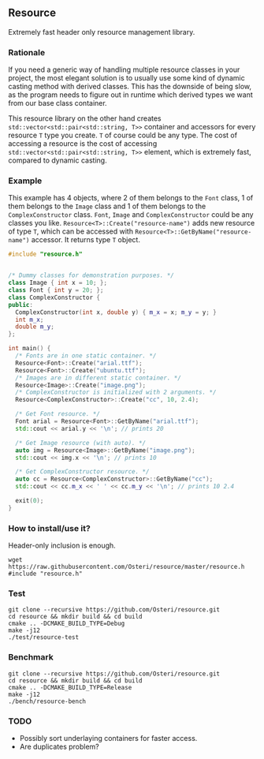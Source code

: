 ## Resource
Extremely fast header only resource management library.

### Rationale
If you need a generic way of handling multiple resource classes in your project, the most elegant solution is to usually use some kind of dynamic casting method with derived classes. This has the downside of being slow, as the program needs to figure out in runtime which derived types we want from our base class container.

This resource library on the other hand creates `std::vector<std::pair<std::string, T>>` container and accessors for every resource `T` type you create. `T` of course could be any type. The cost of accessing a resource is the cost of accessing `std::vector<std::pair<std::string, T>>` element, which is extremely fast, compared to dynamic casting.

### Example

This example has 4 objects, where 2 of them belongs to the `Font` class, 1 of them belongs to the `Image` class and 1 of them belongs to the `ComplexConstructor` class. `Font`, `Image` and `ComplexConstructor` could be any classes you like. `Resource<T>::Create("resource-name")` adds new resource of type `T`, which can be accessed with `Resource<T>::GetByName("resource-name")` accessor. It returns type `T` object.

```cpp
#include "resource.h"


/* Dummy classes for demonstration purposes. */
class Image { int x = 10; };
class Font { int y = 20; };
class ComplexConstructor {
public: 
  ComplexConstructor(int x, double y) { m_x = x; m_y = y; }
  int m_x;
  double m_y;
};

int main() {
  /* Fonts are in one static container. */
  Resource<Font>::Create("arial.ttf");
  Resource<Font>::Create("ubuntu.ttf");
  /* Images are in different static container. */
  Resource<Image>::Create("image.png");
  /* ComplexConstructor is initialized with 2 arguments. */
  Resource<ComplexConstructor>::Create("cc", 10, 2.4);

  /* Get Font resource. */
  Font arial = Resource<Font>::GetByName("arial.ttf");
  std::cout << arial.y << '\n'; // prints 20

  /* Get Image resource (with auto). */
  auto img = Resource<Image>::GetByName("image.png");
  std::cout << img.x << '\n'; // prints 10

  /* Get ComplexConstructor resource. */
  auto cc = Resource<ComplexConstructor>::GetByName("cc");
  std::cout << cc.m_x << ' ' << cc.m_y << '\n'; // prints 10 2.4

  exit(0);
}
```

### How to install/use it?
Header-only inclusion is enough.

```
wget https://raw.githubusercontent.com/Osteri/resource/master/resource.h
#include "resource.h"
```

### Test

```
git clone --recursive https://github.com/Osteri/resource.git
cd resource && mkdir build && cd build
cmake .. -DCMAKE_BUILD_TYPE=Debug
make -j12
./test/resource-test
```

### Benchmark

```
git clone --recursive https://github.com/Osteri/resource.git
cd resource && mkdir build && cd build
cmake .. -DCMAKE_BUILD_TYPE=Release
make -j12
./bench/resource-bench
```

### TODO
- Possibly sort underlaying containers for faster access.
- Are duplicates problem?
